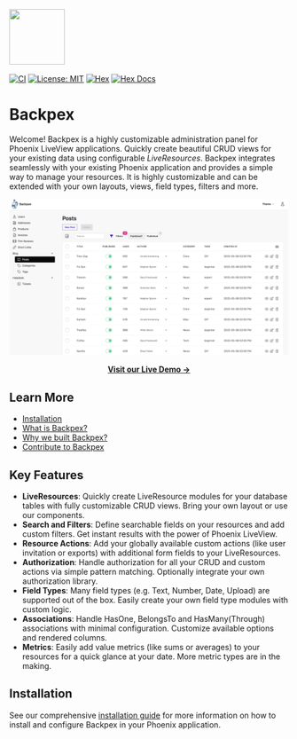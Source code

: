 <img src="https://github.com/naymspace/backpex/blob/develop/priv/static/images/logo.svg" width="100" height="100">

[![CI](https://github.com/naymspace/backpex/actions/workflows/ci.yml/badge.svg)](https://github.com/naymspace/backpex/actions/workflows/ci.yml)
[![License: MIT](https://img.shields.io/badge/License-MIT-yellow.svg)](https://github.com/naymspace/backpex/blob/develop/LICENSE.md)
[![Hex](https://img.shields.io/hexpm/v/backpex.svg)](https://hex.pm/packages/backpex)
[![Hex Docs](https://img.shields.io/badge/hex-docs-green)](https://hexdocs.pm/backpex)

# Backpex

Welcome! Backpex is a highly customizable administration panel for Phoenix LiveView applications. Quickly create beautiful CRUD views for your existing data using configurable *LiveResources*. Backpex integrates seamlessly with your existing Phoenix application and provides a simple way to manage your resources. It is highly customizable and can be extended with your own layouts, views, field types, filters and more.

![Backpex Screenshot](https://github.com/naymspace/backpex/blob/develop/priv/static/images/screenshot.png)

<div align="center">
  <a href="https://backpex.live/"><strong>Visit our Live Demo →</strong></a>
</div>


## Learn More

- [Installation](guides/get_started/installation.md)
- [What is Backpex?](guides/about_backpex/what-is-backpex.md)
- [Why we built Backpex?](guides/about_backpex/why-we-built-backpex.md)
- [Contribute to Backpex](guides/about_backpex/contribute-to-backpex.md)

## Key Features

- **LiveResources**: Quickly create LiveResource modules for your database tables with fully customizable CRUD views. Bring your own layout or use our components.
- **Search and Filters**: Define searchable fields on your resources and add custom filters. Get instant results with the power of Phoenix LiveView.
- **Resource Actions**: Add your globally available custom actions (like user invitation or exports) with additional form fields to your LiveResources.
- **Authorization**: Handle authorization for all your CRUD and custom actions via simple pattern matching. Optionally integrate your own authorization library.
- **Field Types**: Many field types (e.g. Text, Number, Date, Upload) are supported out of the box. Easily create your own field type modules with custom logic.
- **Associations**: Handle HasOne, BelongsTo and HasMany(Through) associations with minimal configuration. Customize available options and rendered columns.
- **Metrics**: Easily add value metrics (like sums or averages) to your resources for a quick glance at your date. More metric types are in the making.

## Installation

See our comprehensive [installation guide](guides/get_started/installation.md) for more information on how to install and configure Backpex in your Phoenix application.

